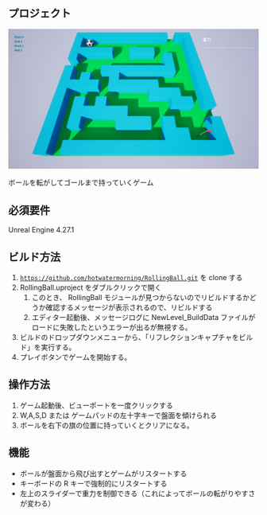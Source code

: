 ## プロジェクト

<img src="./Documents/Images/ScreenShot.png" width="600px">

ボールを転がしてゴールまで持っていくゲーム

## 必須要件

Unreal Engine 4.27.1

## ビルド方法

1. [`https://github.com/hotwatermorning/RollingBall.git`](https://github.com/hotwatermorning/RollingBall.git) を clone する
2. RollingBall.uproject をダブルクリックで開く
    1. このとき、 RollingBall モジュールが見つからないのでリビルドするかどうか確認するメッセージが表示されるので、リビルドする
    2. エディター起動後、メッセージログに NewLevel_BuildData ファイルがロードに失敗したというエラーが出るが無視する。
3. ビルドのドロップダウンメニューから、「リフレクションキャプチャをビルド」を実行する。
4. プレイボタンでゲームを開始する。

## 操作方法

1. ゲーム起動後、ビューポートを一度クリックする
2. W,A,S,D または ゲームパッドの左十字キーで盤面を傾けられる
3. ボールを右下の旗の位置に持っていくとクリアになる。

## 機能

- ボールが盤面から飛び出すとゲームがリスタートする
- キーボードの R キーで強制的にリスタートする
- 左上のスライダーで重力を制御できる（これによってボールの転がりやすさが変わる）
